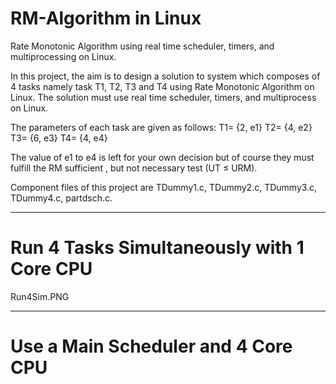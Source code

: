 # RM-Algorithm in Linux
Rate Monotonic Algorithm using real time scheduler, timers, and multiprocessing on Linux.


In this project, the aim is to design a solution to system which composes of 4 tasks namely task
T1, T2, T3 and T4 using Rate Monotonic Algorithm on Linux. The solution must use real time scheduler,
timers, and multiprocess on Linux.

The parameters of each task are given as follows:
T1= {2, e1}
T2= {4, e2}
T3= {6, e3}
T4= {4, e4}

The value of e1 to e4 is left for your own decision but of course they must fulfill the RM sufficient , but
not necessary test (UT ≤ URM).

Component files of this project are TDummy1.c, TDummy2.c, TDummy3.c, TDummy4.c, partdsch.c.

--------------------------------------------------------------------------------------------------------------
# Run 4 Tasks Simultaneously with 1 Core CPU
Run4Sim.PNG

--------------------------------------------------------------------------------------------------------------
# Use a Main Scheduler and 4 Core CPU
